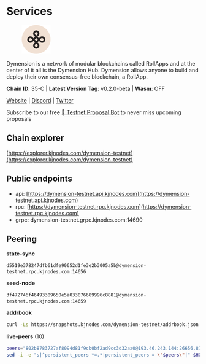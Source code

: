 # Services

<figure><img src="https://raw.githubusercontent.com/kj89/cosmos-images/main/logos/dymension.png" alt=""><figcaption></figcaption></figure>

Dymension is a network of modular blockchains called RollApps  and at the center of it all is the Dymension Hub. Dymension  allows anyone to build and deploy their own consensus-free blockchain, a RollApp.

**Chain ID**: 35-C | **Latest Version Tag**: v0.2.0-beta | **Wasm**: OFF

[Website](https://dymension.xyz/) | [Discord](https://discord.gg/dymension) | [Twitter](https://twitter.com/dymensionXYZ)



Subscribe to our free [🤖 Testnet Proposal Bot](https://t.me/kjnodes_testnet_proposal_bot) to never miss upcoming proposals


## Chain explorer
[https://explorer.kjnodes.com/dymension-testnet](https://explorer.kjnodes.com/dymension-testnet)

## Public endpoints

* api: [https://dymension-testnet.api.kjnodes.com](https://dymension-testnet.api.kjnodes.com)
* rpc: [https://dymension-testnet.rpc.kjnodes.com](https://dymension-testnet.rpc.kjnodes.com)
* grpc: dymension-testnet.grpc.kjnodes.com:14690

## Peering

**state-sync**

```text
d5519e378247dfb61dfe90652d1fe3e2b3005a5b@dymension-testnet.rpc.kjnodes.com:14656
```

**seed-node**

```text
3f472746f46493309650e5a033076689996c8881@dymension-testnet.rpc.kjnodes.com:14659
```

**addrbook**
```bash
curl -Ls https://snapshots.kjnodes.com/dymension-testnet/addrbook.json > $HOME/.dymension/config/addrbook.json
```

**live-peers** (10)
```bash
peers="802b8783727af8094d81f9cb0bf2ad9cc3d32aa0@193.46.243.144:26656,877f82353e8cd6e2586ea37a6d16064eae081a74@192.95.30.128:31656,7f928378eecafe22fe1e93d9f63db181cec3f8a3@145.239.143.76:11256,bb8615bb51139c05fd59020fc2aa7eac210690b4@135.181.221.186:27656,3df2154255d44bee7f036531e7575bdff152207f@51.178.65.184:27656,f433653cef597b3f0dd5f4e3e46c05fd121246bb@95.216.149.50:26656,43426e98064694d407b2165fb24d52980d38f1c9@88.99.3.158:20556,3a8bb83d5c5afb13ae2c1c3b91c97928e277f6a5@142.132.205.94:15658,68f6c52147c9423300f5b503348bbb02b229820c@51.159.153.211:26656,d5519e378247dfb61dfe90652d1fe3e2b3005a5b@65.109.68.190:14656"
sed -i -e "s|^persistent_peers *=.*|persistent_peers = \"$peers\"|" $HOME/.dymension/config/config.toml
```
